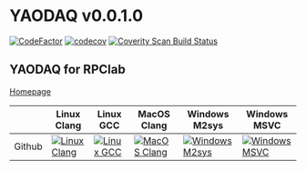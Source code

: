 # YAODAQ v0.0.1.0 #

[![CodeFactor](https://www.codefactor.io/repository/github/rpclab/yaodaq/badge)](https://www.codefactor.io/repository/github/rpclab/yaodaq) [![codecov](https://codecov.io/gh/RPClab/YAODAQ/branch/master/graph/badge.svg?token=dRh5HBpjlb)](https://codecov.io/gh/RPClab/YAODAQ)  <a href="https://scan.coverity.com/projects/rpcla-"><img alt="Coverity Scan Build Status" src="https://scan.coverity.com/projects/19567/badge.svg"/></a>

## YAODAQ for RPClab ##

[Homepage](https://github.com/RPClab/YAODAQ)

|                   | Linux Clang       | Linux GCC         | MacOS Clang       | Windows M2sys     | Windows MSVC      |
|-------------------|-------------------|-------------------|-------------------|-------------------|-------------------|
|   Github                |[![Linux Clang](https://github.com/RPClab/YAODAQ/actions/workflows/Linux-Clang.yml/badge.svg)](https://github.com/RPClab/YAODAQ/actions/workflows/Linux-Clang.yml) | [![Linux GCC](https://github.com/RPClab/YAODAQ/actions/workflows/Linux-GCC.yml/badge.svg)](https://github.com/RPClab/YAODAQ/actions/workflows/Linux-GCC.yml) | [![MacOS Clang](https://github.com/RPClab/YAODAQ/actions/workflows/MacOS-Clang.yml/badge.svg)](https://github.com/RPClab/YAODAQ/actions/workflows/MacOS-Clang.yml) | [![Windows M2sys](https://github.com/RPClab/YAODAQ/actions/workflows/Windows-M2sys.yml/badge.svg)](https://github.com/RPClab/YAODAQ/actions/workflows/Windows-M2sys.yml) | [![Windows MSVC](https://github.com/RPClab/YAODAQ/actions/workflows/Windows-MSVC.yml/badge.svg)](https://github.com/RPClab/YAODAQ/actions/workflows/Windows-MSVC.yml) |
